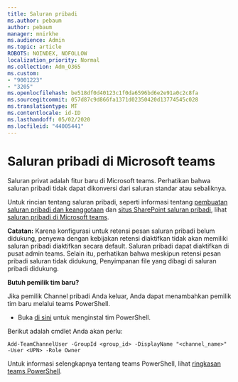 ```yaml
---
title: Saluran pribadi
ms.author: pebaum
author: pebaum
manager: mnirkhe
ms.audience: Admin
ms.topic: article
ROBOTS: NOINDEX, NOFOLLOW
localization_priority: Normal
ms.collection: Adm_O365
ms.custom:
- "9001223"
- "3205"
ms.openlocfilehash: be518df0d40123c1f0da6596bd6e2e91a0c2c8fa
ms.sourcegitcommit: 057d87c9d866fa1371d02350420d13774545c028
ms.translationtype: MT
ms.contentlocale: id-ID
ms.lasthandoff: 05/02/2020
ms.locfileid: "44005441"
---
```

# <a name="private-channels-in-microsoft-teams"></a>Saluran pribadi di Microsoft teams

Saluran privat adalah fitur baru di Microsoft teams. Perhatikan bahwa saluran pribadi tidak dapat dikonversi dari saluran standar atau sebaliknya.

Untuk rincian tentang saluran pribadi, seperti informasi tentang [pembuatan saluran pribadi dan keanggotaan](https://docs.microsoft.com/MicrosoftTeams/private-channels#private-channel-creation-and-membership) dan [situs SharePoint saluran pribadi](https://docs.microsoft.com/MicrosoftTeams/private-channels#private-channel-sharepoint-sites), lihat [saluran pribadi di Microsoft teams](https://docs.microsoft.com/MicrosoftTeams/private-channels). 

**Catatan:** Karena konfigurasi untuk retensi pesan saluran pribadi belum didukung, penyewa dengan kebijakan retensi diaktifkan tidak akan memiliki saluran pribadi diaktifkan secara default. Saluran pribadi dapat diaktifkan di pusat admin teams. Selain itu, perhatikan bahwa meskipun retensi pesan pribadi saluran tidak didukung, Penyimpanan file yang dibagi di saluran pribadi didukung.

**Butuh pemilik tim baru?**

Jika pemilik Channel pribadi Anda keluar, Anda dapat menambahkan pemilik tim baru melalui teams PowerShell.


- Buka [di sini](https://www.powershellgallery.com/packages/MicrosoftTeams/1.0.6) untuk menginstal tim PowerShell.

Berikut adalah cmdlet Anda akan perlu:

`
    Add-TeamChannelUser -GroupId <group_id> -DisplayName "<channel_name>" -User <UPN> -Role Owner
`

Untuk informasi selengkapnya tentang teams PowerShell, lihat [ringkasan teams PowerShell](https://docs.microsoft.com/microsoftteams/teams-powershell-overview).
